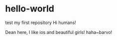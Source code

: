 # hello-world
test my first repository
Hi humans!

Dean here, I like ios and beautiful girls!
haha~barvo!

